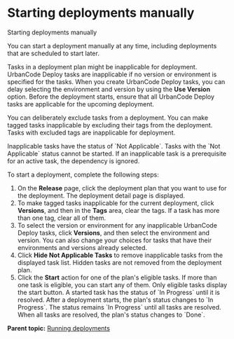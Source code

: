 # Starting deployments manually

Starting deployments manually

You can start a deployment manually at any time, including deployments that are scheduled to start later.

Tasks in a deployment plan might be inapplicable for deployment. UrbanCode Deploy tasks are inapplicable if no version or environment is specified for the tasks. When you create UrbanCode Deploy tasks, you can delay selecting the environment and version by using the **Use Version** option. Before the deployment starts, ensure that all UrbanCode Deploy tasks are applicable for the upcoming deployment.

You can deliberately exclude tasks from a deployment. You can make tagged tasks inapplicable by excluding their tags from the deployment. Tasks with excluded tags are inapplicable for deployment.

Inapplicable tasks have the status of \`Not Applicable\`. Tasks with the \`Not Applicable\` status cannot be started. If an inapplicable task is a prerequisite for an active task, the dependency is ignored.

To start a deployment, complete the following steps:

1.   On the **Release** page, click the deployment plan that you want to use for the deployment. The deployment detail page is displayed. 
2.   To make tagged tasks inapplicable for the current deployment, click **Versions**, and then in the **Tags** area, clear the tags. If a task has more than one tag, clear all of them. 
3.   To select the version or environment for any inapplicable UrbanCode Deploy tasks, click **Versions**, and then select the environment and version. You can also change your choices for tasks that have their environments and versions already selected. 
4.   Click **Hide Not Applicable Tasks** to remove inapplicable tasks from the displayed task list. Hidden tasks are not removed from the deployment plan. 
5.   Click the **Start** action for one of the plan's eligible tasks. If more than one task is eligible, you can start any of them. Only eligible tasks display the start button. A started task has the status of \`In Progress\` until it is resolved. After a deployment starts, the plan's status changes to \`In Progress\`. The status remains \`In Progress\` until all tasks are resolved. When all tasks are resolved, the plan's status changes to \`Done\`.

**Parent topic:** [Running deployments](../../com.ibm.crelease.doc/topics/cr_deployRun_ov.md)

